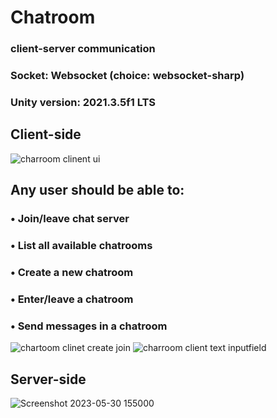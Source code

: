 # Chatroom
### client-server communication
### Socket: Websocket (choice: websocket-sharp)
### Unity version: 2021.3.5f1 LTS

## Client-side

![charroom clinent ui](https://github.com/nirupamkumar/Chatroom/assets/63305439/61876fd5-769f-4edc-bce5-dd144a1aef91)

## Any user should be able to:
### • Join/leave chat server
### • List all available chatrooms
### • Create a new chatroom
### • Enter/leave a chatroom
### • Send messages in a chatroom
![chartoom clinet create join](https://github.com/nirupamkumar/Chatroom/assets/63305439/635995ee-ae31-46d3-8b68-93fe0c12890b)
![charroom client text inputfield](https://github.com/nirupamkumar/Chatroom/assets/63305439/4d874fa9-4ef6-4f68-826b-e793d2a51b88)


## Server-side
![Screenshot 2023-05-30 155000](https://github.com/nirupamkumar/Chatroom/assets/63305439/9a90dc80-b067-4cf5-af1a-b8006067550e)
